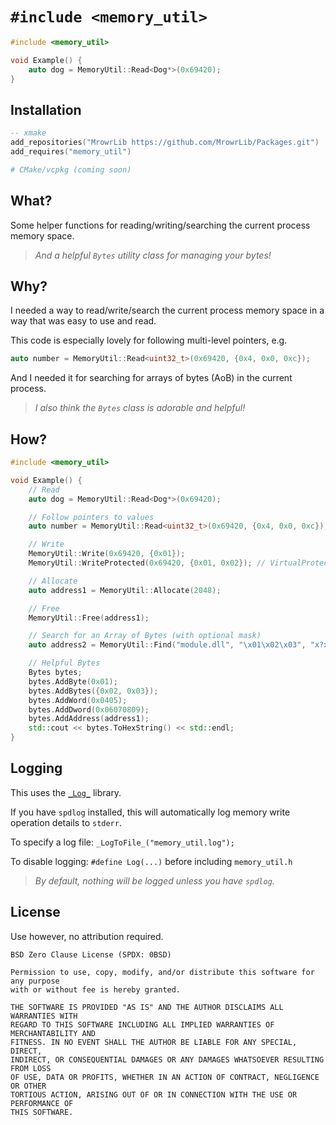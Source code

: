 # `#include <memory_util>`

```cpp
#include <memory_util>

void Example() {
    auto dog = MemoryUtil::Read<Dog*>(0x69420);
}
```

## Installation

```lua
-- xmake
add_repositories("MrowrLib https://github.com/MrowrLib/Packages.git")
add_requires("memory_util")
```

```cmake
# CMake/vcpkg (coming soon)
```

## What?

Some helper functions for reading/writing/searching the current process memory space.

> _And a helpful `Bytes` utility class for managing your bytes!_

## Why?

I needed a way to read/write/search the current process memory space in a way that was easy to use and read.

This code is especially lovely for following multi-level pointers, e.g.

```cpp
auto number = MemoryUtil::Read<uint32_t>(0x69420, {0x4, 0x0, 0xc});
```

And I needed it for searching for arrays of bytes (AoB) in the current process.

> _I also think the `Bytes` class is adorable and helpful!_

## How?

```cpp
#include <memory_util>

void Example() {
    // Read
    auto dog = MemoryUtil::Read<Dog*>(0x69420);

    // Follow pointers to values
    auto number = MemoryUtil::Read<uint32_t>(0x69420, {0x4, 0x0, 0xc});

    // Write
    MemoryUtil::Write(0x69420, {0x01});
    MemoryUtil::WriteProtected(0x69420, {0x01, 0x02}); // VirtualProtect

    // Allocate
    auto address1 = MemoryUtil::Allocate(2048);

    // Free
    MemoryUtil::Free(address1);

    // Search for an Array of Bytes (with optional mask)
    auto address2 = MemoryUtil::Find("module.dll", "\x01\x02\x03", "x?x");

    // Helpful Bytes
    Bytes bytes;
    bytes.AddByte(0x01);
    bytes.AddBytes({0x02, 0x03});
    bytes.AddWord(0x0405);
    bytes.AddDword(0x06070809);
    bytes.AddAddress(address1);
    std::cout << bytes.ToHexString() << std::endl;
}
```

## Logging

This uses the [`_Log_`](https://github.com/MrowrLib/_Log_.cpp) library.

If you have `spdlog` installed, this will automatically log memory write operation details to `stderr`.

To specify a log file: `_LogToFile_("memory_util.log");`

To disable logging: `#define Log(...)` before including `memory_util.h`

> _By default, nothing will be logged unless you have `spdlog`._

## License

Use however, no attribution required.

```
BSD Zero Clause License (SPDX: 0BSD)

Permission to use, copy, modify, and/or distribute this software for any purpose
with or without fee is hereby granted.

THE SOFTWARE IS PROVIDED "AS IS" AND THE AUTHOR DISCLAIMS ALL WARRANTIES WITH
REGARD TO THIS SOFTWARE INCLUDING ALL IMPLIED WARRANTIES OF MERCHANTABILITY AND
FITNESS. IN NO EVENT SHALL THE AUTHOR BE LIABLE FOR ANY SPECIAL, DIRECT,
INDIRECT, OR CONSEQUENTIAL DAMAGES OR ANY DAMAGES WHATSOEVER RESULTING FROM LOSS
OF USE, DATA OR PROFITS, WHETHER IN AN ACTION OF CONTRACT, NEGLIGENCE OR OTHER
TORTIOUS ACTION, ARISING OUT OF OR IN CONNECTION WITH THE USE OR PERFORMANCE OF
THIS SOFTWARE.
```
